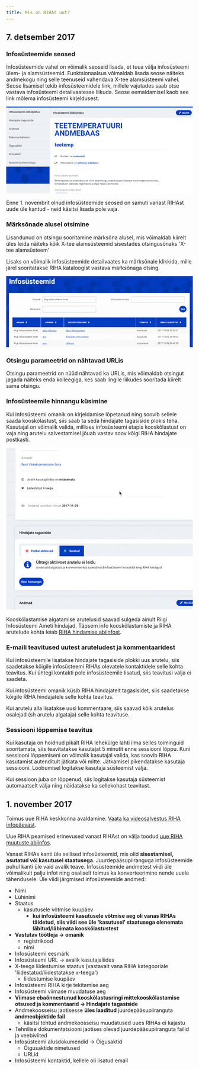 ```yaml
---
title: Mis on RIHAs uut?
---
```


## 7. detsember 2017 

### Infosüsteemide seosed

Infosüsteemide vahel on võimalik seoseid lisada, et tuua välja infosüsteemi ülem- ja alamsüsteemid. Funktsionaalsus võimaldab lisada seose näiteks andmekogu ning selle teenuseid vahendava X-tee alamsüsteemi vahel.
Seose lisamisel tekib infosüsteemidele link, millele vajutades saab otse vastava infosüsteemi detailvaatesse liikuda. Seose eemaldamisel kaob see link mõlema infosüsteemi kirjeldusest.

  ![Infosüsteemide seostamine](assets/images/data/relations.gif "Infosüsteemide seostamine")

Enne 1. novembrit olnud infosüsteemide seosed on samuti vanast RIHAst uude üle kantud - neid käsitsi lisada pole vaja.

### Märksõnade alusel otsimine

Lisandunud on otsingu sooritamine märksõna alusel, mis võimaldab kiirelt üles leida näiteks kõik X-tee alamsüsteemid sisestades otsingusõnaks 'X-tee alamsüsteem'

Lisaks on võimalik infosüsteemide detailvaates ka märksõnale klikkida, mille järel sooritatakse RIHA kataloogist vastava märksõnaga otsing.

  ![Märksõna otsimine](assets/images/data/tag-search.gif "Märksõna alusel otsimine")

### Otsingu parameetrid on nähtavad URLis

Otsingu parameetrid on nüüd nähtavad ka URLis, mis võimaldab otsingut jagada näiteks enda kolleegiga, kes saab lingile liikudes sooritada kiirelt sama otsingu.

### Infosüsteemile hinnangu küsimine

Kui infosüsteemi omanik on kirjeldamise lõpetanud ning soovib sellele saada kooskõlastust, siis saab ta seda hindajate tagasiside plokis teha. Kasutajal on võimalik valida, millises infosüsteemi etapis kooskõlastust on vaja ning arutelu salvestamisel jõuab vastav soov kõigi RIHA hindajate postkasti.

![Tagasiside küsimine](assets/images/data/submit-for-review.gif "Hindajatelt tagasiside küsimine")

Kooskõlastamise algatamise arutelusid saavad sulgeda ainult Riigi Infosüsteemi Ameti hindajad. Täpsem info kooskõlastamiste ja RIHA arutelude kohta leiab [RIHA hindamise abiinfost](RIHAs-hindamine).


### E-maili teavitused uutest aruteludest ja kommentaaridest

Kui infosüsteemile lisatakse hindajate tagasiside plokki uus arutelu, siis saadetakse kõigile infosüsteemi RIHAs olevatele kontaktidele selle kohta teavitus.
Kui ühtegi kontakti pole infosüsteemile lisatud, siis teavitusi välja ei saadeta.

Kui infosüsteemi omanik küsib RIHA hindajatelt tagasisidet, siis saadetakse kõigile RIHA hindajatele selle kohta teavitus.

Kui arutelu alla lisatakse uusi kommentaare, siis saavad kõik arutelus osalejad (sh arutelu algataja) selle kohta teavituse.

### Sessiooni lõppemise teavitus

Kui kasutaja on hoidnud pikalt RIHA lehekülge lahti ilma selles toiminguid sooritamata, siis teavitatakse kasutajat 5 minutit enne sessiooni lõppu. Kuni sessiooni lõppemiseni on võimalik kasutajal valida, kas soovib RIHA kasutamist autenditult jätkata või mitte. Jätkamisel pikendatakse kasutaja sessiooni. Loobumisel logitakse kasutaja süsteemist välja.

Kui sessioon juba on lõppenud, siis logitakse kasutaja süsteemist automaatselt välja ning näidatakse ka sellekohast teavitust.


## 1. november 2017

Toimus uue RIHA keskkonna avaldamine. [Vaata ka videosalvestus RIHA infopäevast](https://www.youtube.com/watch?v=K9lLS-7hpGw).

Uue RIHA peamised erinevused vanast RIHAst on välja toodud [uue RIHA muutuste abiinfos](uus-riha).

Vanast RIHAs kanti üle sellised infosüsteemid, mis olid **sisestamisel, asutatud või kasutusel staatusega**. Juurdepääsupiiranguga infosüsteemide puhul kanti üle vaid avalik teave. Infosüsteemide andmetest viidi üle võimalikult palju infot ning osaliselt toimus ka konverteerimine nende uuele tähendusele. Üle viidi järgmised infosüsteemide andmed:

- Nimi
- Lühinimi
- Staatus
  - kasutusele võtmise kuupäev
    - **kui infosüsteemi kasutusele võtmise aeg oli vanas RIHAs täidetud, siis viidi see üle 'kasutusel' staatusega olenemata läbitud/läbimata kooskõlastustest**
- **Vastutav töötleja -> omanik**
  - registrikood
  - nimi
- Infosüsteemi eesmärk
- Infosüsteemi URL -> avalik kasutajaliides
- X-teega liidestumise staatus (vastavalt vana RIHA kategooriale 'liidestatud/liidestatakse x-teega')
  - liidestumise kuupäev
- Infosüsteemi RIHA kirje tekitamise aeg
- Infosüsteemi viimase muudatuse aeg
- **Viimase ebaõnnestunud kooskõlastusringi mittekooskõlastamise otsused ja kommentaarid -> Hindajate tagasiside**
- Andmekoosseisu jaotisesse **üles laaditud** juurdepääsupiiranguta **andmeobjektide fail**
  -  käsitsi tehtud andmekoosseisu muudatused uues RIHAs ei kajastu
- Tehnilise dokumentatsiooni jaotises olevad juurdepääsupiiranguta failid ja veebiviited
- Infosüsteemi alusdokumendid -> Õigusaktid
  - Õigusaktide nimetused
  - URLid
- Infosüsteemi kontaktid, kellele oli lisatud email
